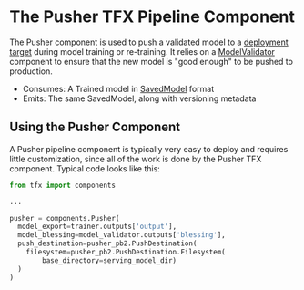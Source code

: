 # The Pusher TFX Pipeline Component

The Pusher component is used to push a validated model to a
[deployment target](index.md#deployment_targets) during model training or
re-training.
It relies on a [ModelValidator](modelval.md) component to ensure that the new
model is "good enough" to be pushed to production.

* Consumes: A Trained model in [SavedModel](
https://www.tensorflow.org/versions/r1.15/api_docs/python/tf/saved_model) format
* Emits: The same SavedModel, along with versioning metadata

## Using the Pusher Component

A Pusher pipeline component is typically very easy to deploy and requires little
customization, since all of the work is done by the Pusher TFX component.
Typical code looks like this:

```python
from tfx import components

...

pusher = components.Pusher(
  model_export=trainer.outputs['output'],
  model_blessing=model_validator.outputs['blessing'],
  push_destination=pusher_pb2.PushDestination(
    filesystem=pusher_pb2.PushDestination.Filesystem(
        base_directory=serving_model_dir)
  )
)
```
